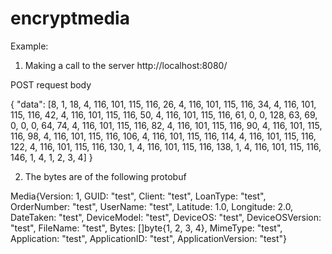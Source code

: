 # encryptmedia
Example:

1. Making a call to the server
http://localhost:8080/

POST request body

{
	"data": [8, 1, 18, 4, 116, 101, 115, 116, 26, 4, 116, 101, 115, 116, 34, 4, 116, 101, 115, 116, 42, 4, 116, 101, 115, 116, 50, 4, 116, 101, 115, 116, 61, 0, 0, 128, 63, 69, 0, 0, 0, 64, 74, 4, 116, 101, 115, 116, 82, 4, 116, 101, 115, 116, 90, 4, 116, 101, 115, 116, 98, 4, 116, 101, 115, 116, 106, 4, 116, 101, 115, 116, 114, 4, 116, 101, 115, 116, 122, 4, 116, 101, 115, 116, 130, 1, 4, 116, 101, 115, 116, 138, 1, 4, 116, 101, 115, 116, 146, 1, 4, 1, 2, 3, 4]
}

2. The bytes are of the following protobuf

Media{Version: 1,
		GUID:               "test",
		Client:             "test",
		LoanType:           "test",
		OrderNumber:        "test",
		UserName:           "test",
		Latitude:           1.0,
		Longitude:          2.0,
		DateTaken:          "test",
		DeviceModel:        "test",
		DeviceOS:           "test",
		DeviceOSVersion:    "test",
		FileName:           "test",
		Bytes:              []byte{1, 2, 3, 4},
		MimeType:           "test",
		Application:        "test",
		ApplicationID:      "test",
		ApplicationVersion: "test"}
